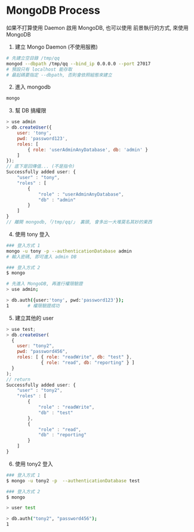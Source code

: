 # MongoDB Process

如果不打算使用 Daemon 啟用 MongoDB, 也可以使用 前景執行的方式, 來使用 MongoDB

1. 建立 Mongo Daemon (不使用服務)
```sh
# 先建立空目錄 /tmp/qq
mongod --dbpath /tmp/qq --bind_ip 0.0.0.0 --port 27017 
# 預設只有 localhost 能存取
# 最起碼要指定 --dbpath, 否則會依照組態來建立
```

2. 進入 mongodb
```sh
mongo
```

3. 幫 DB 搞權限
```js
> use admin
> db.createUser({
    user: 'tony',
    pwd: 'password123',
    roles: [
        { role: 'userAdminAnyDatabase', db: 'admin' }
    ]
});
// 底下是回傳值... (不是指令)
Successfully added user: {
    "user" : "tony",
    "roles" : [
        {
            "role" : "userAdminAnyDatabase",
            "db" : "admin"
        }
    ]
}
// 離開 mongodb,「/tmp/qq/」 裏頭, 會多出一大堆莫名其妙的東西
```

4. 使用 tony 登入
```sh
### 登入方式 1
mongo -u tony -p --authenticationDatabase admin
# 輸入密碼, 即可進入 admin DB
```

```sh
### 登入方式 2
$ mongo

# 先進入 MongoDB, 再進行權限驗證
> use admin;

> db.auth({user:'tony', pwd:'password123'});
1       # 權限驗證成功
```

5. 建立其他的 user
```js
> use test;
> db.createUser(
  {
    user: "tony2",
    pwd: "password456",
    roles: [ { role: "readWrite", db: "test" },
             { role: "read", db: "reporting" } ]
  }
);
// return 
Successfully added user: {
    "user" : "tony2",
    "roles" : [
        {
            "role" : "readWrite",
            "db" : "test"
        },
        {
            "role" : "read",
            "db" : "reporting"
        }
    ]
}
```

6. 使用 tony2 登入
```sh
### 登入方式 1
$ mongo -u tony2 -p  --authenticationDatabase test

### 登入方式 2
$ mongo

> user test

> db.auth("tony2", "password456");
1
```
